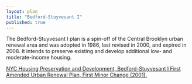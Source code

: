 ```yaml
---
layout: plan
title: "Bedford-Stuyvesant I"
published: true
---
```


The Bedford-Stuyvesant I plan is a spin-off of the Central Brooklyn urban renewal area and was adopted in 1986, last revised in 2000, and expired in 2008. It intends to preserve existing and develop additional low- and moderate-income housing.

[NYC Housing Preservation and Development, Bedford-Stuyvesant I First Amended Urban Renewal Plan, First Minor Change (2001).](https://www.nyc.gov/assets/hpd/downloads/pdfs/services/bedford-stuyvesant-i-first-amended-urp-first-minor-change.pdf) 
